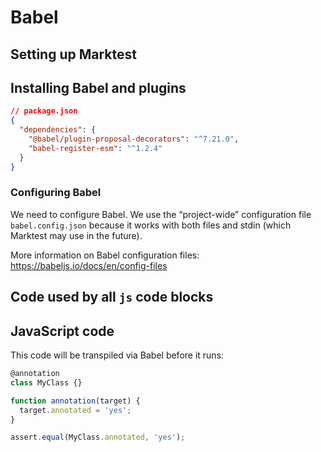 # Babel

## Setting up Marktest

<!--marktest config:
{
  "lang": {
    "json": "skip",
    "js": {
      "fileName": "main.mjs",
      "command": ["node", "--loader=babel-register-esm", "--disable-warning=ExperimentalWarning", "main.mjs"],
      // https://github.com/giltayar/babel-register-esm
    },
  },
}
-->

## Installing Babel and plugins

```json
// package.json
{
  "dependencies": {
    "@babel/plugin-proposal-decorators": "^7.21.0",
    "babel-register-esm": "^1.2.4"
  }
}
```

### Configuring Babel

We need to configure Babel. We use the “project-wide” configuration file `babel.config.json` because it works with both files and stdin (which Marktest may use in the future).

More information on Babel configuration files: https://babeljs.io/docs/en/config-files

<!--marktest neverSkip write="babel.config.json" body:
{
  "plugins": [
    ["@babel/plugin-proposal-decorators", {"version": "2022-03"}]
  ]
}
-->

## Code used by all `js` code blocks

<!--marktest each="js" before:
import assert from 'node:assert/strict';
-->

## JavaScript code

This code will be transpiled via Babel before it runs:

```js
@annotation
class MyClass {}

function annotation(target) {
  target.annotated = 'yes';
}

assert.equal(MyClass.annotated, 'yes');
```
